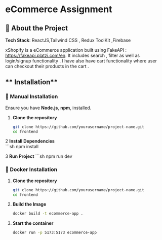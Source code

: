 #  eCommerce Assignment

## 📖 About the Project

**Tech Stack**: ReactJS,Tailwind CSS , Redux ToolKit ,Firebase

xShopify is a eCommerce application built using FakeAPI : https://fakeapi.platzi.com/en. It includes search , filter as well as login/signup functionality . I have also have cart functionality where user can checkout their products in the cart . 



## ** Installation**

### **🔹 Manual Installation**
Ensure you have **Node.js**, **npm**,  installed.

1. **Clone the repository**  
   ```sh
   git clone https://github.com/yourusername/project-name.git
   cd frontend
2 **Install Dependencies**  
    ```sh
    npm install

3  **Run Project**
    ```sh
    npm run dev

### **🔹 Docker Installation**
1. **Clone the repository**  
   ```sh
   git clone https://github.com/yourusername/project-name.git
   cd frontend
2. **Build the Image**
    ```sh
    docker build -t ecommerce-app .

3. **Start the container**
    ```sh
    docker run -p 5173:5173 ecommerce-app




